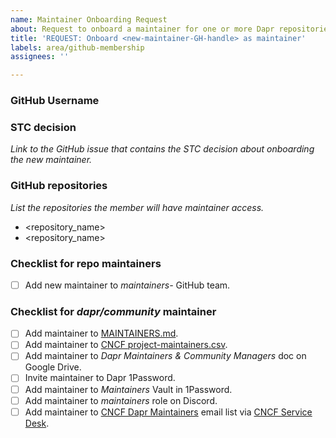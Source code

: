 ```yaml
---
name: Maintainer Onboarding Request
about: Request to onboard a maintainer for one or more Dapr repositories
title: 'REQUEST: Onboard <new-maintainer-GH-handle> as maintainer'
labels: area/github-membership
assignees: ''

---
```


### GitHub Username

<new-maintainer-GH-handle>

### STC decision

_Link to the GitHub issue that contains the STC decision about onboarding the new maintainer._

### GitHub repositories

_List the repositories the member will have maintainer access._

- <repository_name>
- <repository_name>

### Checklist for repo maintainers

- [ ] Add new maintainer to _maintainers-<repo>_ GitHub team.

### Checklist for _dapr/community_ maintainer

- [ ] Add maintainer to [MAINTAINERS.md](https://github.com/dapr/community/blob/master/MAINTAINERS.md).
- [ ] Add maintainer to [CNCF project-maintainers.csv](https://github.com/cncf/foundation/blob/main/project-maintainers.csv).
- [ ] Add maintainer to _Dapr Maintainers & Community Managers_ doc on Google Drive.
- [ ] Invite maintainer to Dapr 1Password.
- [ ] Add maintainer to _Maintainers_ Vault in 1Password.
- [ ] Add maintainer to _maintainers_ role on Discord.
- [ ] Add maintainer to [CNCF Dapr Maintainers](https://lists.cncf.io/g/cncf-dapr-maintainers/) email list via [CNCF Service Desk](https://cncfservicedesk.atlassian.net/servicedesk/customer/portals).
